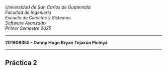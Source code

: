 *Universidad de San Carlos de Guatemala*  
*Facultad de Ingenieria*  
*Escuela de Ciencias y Sistemas*  
*Software Avanzado*  
*Primer Semestre 2025*  
___
**201908355 - Danny Hugo Bryan Tejaxún Pichiyá**  
___
## **Práctica 2**  